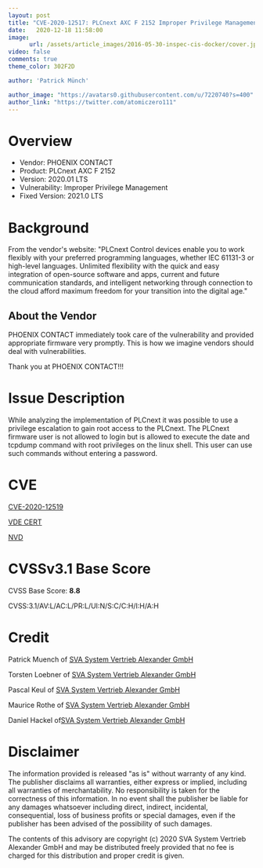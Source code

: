 ```yaml
---
layout: post
title: "CVE-2020-12517: PLCnext AXC F 2152 Improper Privilege Management"
date:   2020-12-18 11:58:00
image:
      url: /assets/article_images/2016-05-30-inspec-cis-docker/cover.jpeg
video: false
comments: true
theme_color: 302F2D

author: 'Patrick Münch'

author_image: "https://avatars0.githubusercontent.com/u/7220740?s=400"
author_link: "https://twitter.com/atomiczero111"
---
```


# Overview

- Vendor: PHOENIX CONTACT
- Product: PLCnext AXC F 2152
- Version: 2020.01 LTS
- Vulnerability: Improper Privilege Management
- Fixed Version: 2021.0 LTS

# Background

From the vendor's website:
"PLCnext Control devices enable you to work flexibly with your preferred programming languages, whether IEC 61131-3 or high-level languages. Unlimited flexibility with the quick and easy integration of open-source software and apps, current and future communication standards, and intelligent networking through connection to the cloud afford maximum freedom for your transition into the digital age."

## About the Vendor

PHOENIX CONTACT immediately took care of the vulnerability and provided appropriate firmware very promptly. This is how we imagine vendors should deal with vulnerabilities.

Thank you at PHOENIX CONTACT!!!

# Issue Description

While analyzing the implementation of PLCnext it was possible to use a privilege escalation to gain root access to the PLCnext. The PLCnext firmware user is not allowed to login but is allowed to execute the date and tcpdump command with root privileges on the linux shell. This  user can use such commands without entering a password.

# CVE

[CVE-2020-12519](https://cve.mitre.org/cgi-bin/cvename.cgi?name=CVE-2020-12519)

[VDE CERT](https://cert.vde.com/en-us/advisories/vde-2020-049)

[NVD](https://nvd.nist.gov/vuln/detail/CVE-2020-12519)

# CVSSv3.1 Base Score

CVSS Base Score: __8.8__

CVSS:3.1/AV:L/AC:L/PR:L/UI:N/S:C/C:H/I:H/A:H

# Credit

Patrick Muench of [SVA System Vertrieb Alexander GmbH](https://www.sva.de)

Torsten Loebner of [SVA System Vertrieb Alexander GmbH](https://www.sva.de)

Pascal Keul of [SVA System Vertrieb Alexander GmbH](https://www.sva.de)

Maurice Rothe of [SVA System Vertrieb Alexander GmbH](https://www.sva.de)

Daniel Hackel of[SVA System Vertrieb Alexander GmbH](https://www.sva.de)

# Disclaimer

The information provided is released "as is" without warranty of any kind. The publisher disclaims all warranties, either express or implied, including all warranties of merchantability. No responsibility is taken for the correctness of this information. In no event shall the publisher be liable for any damages whatsoever including direct, indirect, incidental, consequential, loss of business profits or special damages, even if the publisher has been advised of the possibility of such damages.

The contents of this advisory are copyright (c) 2020 SVA System Vertrieb Alexander GmbH and may be distributed freely provided that no fee is charged for this distribution and proper credit is given.